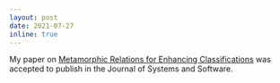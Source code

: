 ```yaml
---
layout: post
date: 2021-07-27
inline: true
---
```


My paper on [Metamorphic Relations for Enhancing Classifications](hhttps://arxiv.org/abs/2108.02694) was accepted to publish in the Journal of Systems and Software.
